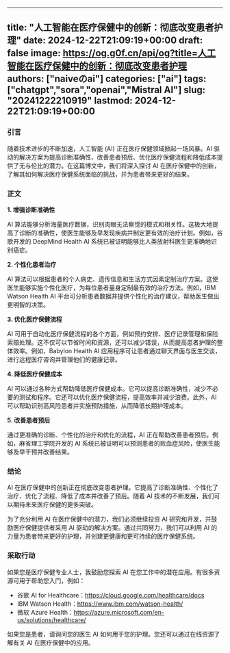 
---
title: "人工智能在医疗保健中的创新：彻底改变患者护理"
date: 2024-12-22T21:09:19+00:00
draft: false
image: https://og.g0f.cn/api/og?title=人工智能在医疗保健中的创新：彻底改变患者护理
authors: ["naiveのai"]
categories: ["ai"]
tags: ["chatgpt","sora","openai","Mistral AI"]
slug: "20241222210919"
lastmod: 2024-12-22T21:09:19+00:00
---
### 引言

随着技术进步的不断加速，人工智能 (AI) 正在医疗保健领域掀起一场风暴。AI 驱动的解决方案为提高诊断准确性、改善患者预后、优化医疗保健流程和降低成本提供了无与伦比的潜力。在这篇博文中，我们将深入探讨 AI 在医疗保健中的创新，了解其如何解决医疗保健系统面临的挑战，并为患者带来更好的结果。

### 正文

**1. 增强诊断准确性**

AI 算法能够分析海量医疗数据，识别肉眼无法察觉的模式和相关性。这极大地提高了诊断的准确性，使医生能够及早发现疾病并制定更有效的治疗计划。例如，谷歌开发的 DeepMind Health AI 系统已被证明能够比人类放射科医生更准确地识别癌症。

**2. 个性化患者治疗**

AI 算法可以根据患者的个人病史、遗传信息和生活方式因素定制治疗方案。这使医生能够实施个性化医疗，为每位患者量身定制最有效的治疗方法。例如，IBM Watson Health AI 平台可分析患者数据并提供个性化的治疗建议，帮助医生做出更明智的决策。

**3. 优化医疗保健流程**

AI 可用于自动化医疗保健流程的各个方面，例如预约安排、医疗记录管理和保险索赔处理。这不仅可以节省时间和资源，还可以减少错误，从而提高患者护理的整体效率。例如，Babylon Health AI 应用程序可让患者通过聊天界面与医生交谈，进行远程医疗咨询并管理他们的健康记录。

**4. 降低医疗保健成本**

AI 可以通过各种方式帮助降低医疗保健成本。它可以提高诊断准确性，减少不必要的测试和程序。它还可以优化医疗保健流程，提高效率并减少浪费。此外，AI 可以帮助识别高风险患者并实施预防措施，从而降低长期护理成本。

**5. 改善患者预后**

通过更准确的诊断、个性化的治疗和优化的流程，AI 正在帮助改善患者预后。例如，麻省理工学院开发的 AI 系统已被证明可以预测患者的败血症风险，使医生能够及早干预并改善结果。

### 结论

AI 在医疗保健中的创新正在彻底改变患者护理。它提高了诊断准确性、个性化了治疗、优化了流程、降低了成本并改善了预后。随着 AI 技术的不断发展，我们可以期待未来医疗保健的更多突破。

为了充分利用 AI 在医疗保健中的潜力，我们必须继续投资 AI 研究和开发，并鼓励医疗保健提供者采用 AI 驱动的解决方案。通过共同努力，我们可以利用 AI 的力量为患者带来更好的护理，并创建更健康和更可持续的医疗保健系统。

### 采取行动

如果您是医疗保健专业人士，我鼓励您探索 AI 在您工作中的潜在应用。有很多资源可用于帮助您入门，例如：

- 谷歌 AI for Healthcare：https://cloud.google.com/healthcare/docs
- IBM Watson Health：https://www.ibm.com/watson-health/
- 微软 Azure Health：https://azure.microsoft.com/en-us/solutions/healthcare/

如果您是患者，请询问您的医生 AI 如何用于您的护理。您还可以通过在线资源了解有关 AI 在医疗保健中的应用。